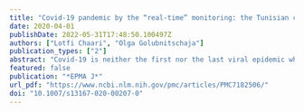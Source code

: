 ```yaml
---
title: "Covid-19 pandemic by the “real-time” monitoring: the Tunisian case and lessons for global epidemics in the context of 3PM strategies"
date: 2020-04-01
publishDate: 2022-05-31T17:48:50.100497Z
authors: ["Lotfi Chaari", "Olga Golubnitschaja"]
publication_types: ["2"]
abstract: "Covid-19 is neither the first nor the last viral epidemic which societies around the world are, were and will be affected by. Which lessons should be taken from the current pandemic situation? The Covid-19 disease is still not well characterised, and many research teams all over the world are working on prediction of the epidemic scenario, protective measures to populations and sub-populations, therapeutic and vaccination issues, amongst others. Contextually, countries with currently low numbers of Covid-19-infected individuals such as Tunisia are intended to take lessons from those countries which already reached the exponential phase of the infection distribution as well as from those which have the exponential phase behind them and record a minor number of new cases such as China. To this end, in Tunisia, the pandemic wave has started with a significant delay compared with Europe, the main economic partner of the country. In this paper, we do analyse the current pandemic situation in this country by studying the infection evolution and considering potential protective strategies to prevent a pandemic scenario. The model is predictive based on a large number of undetected Covid-19 cases that is particularly true for some country regions such as Sfax. Infection distribution and mortality rate analysis demonstrate a highly heterogeneous picture over the country. Qualitative and quantitative comparative analysis leads to a conclusion that the reliable “real-time” monitoring based on the randomised laboratory tests is the optimal predictive strategy to create the most effective evidence-based preventive measures. In contrast, lack of tests may lead to incorrect political decisions causing either unnecessary over-protection of the population that is risky for a long-term economic recession, or under-protection of the population leading to a post-containment pandemic rebound. Recommendations are provided in the context of advanced predictive, preventive and personalised (3P) medical approach."
featured: false
publication: "*EPMA J*"
url_pdf: "https://www.ncbi.nlm.nih.gov/pmc/articles/PMC7182506/"
doi: "10.1007/s13167-020-00207-0"
---
```



